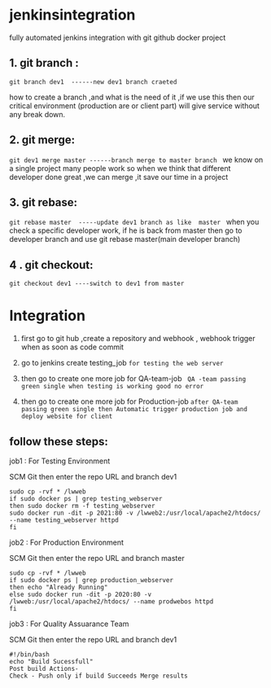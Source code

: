 # jenkinsintegration
fully automated jenkins integration with git github docker  project 

## 1. git branch :
``` git branch dev1  ------new dev1 branch craeted ```

how to create a branch ,and what is the need of it ,if we use    this then our critical environment (production are or client part) will give service without any break down.
## 2. git merge:
```git dev1 merge master ------branch merge to master branch ```
we know on a single project many people work so when we think that different developer done great ,we can merge ,it save our time in a project
## 3. git rebase:
``` git rebase master  -----update dev1 branch as like  master  ```
     when you check a specific developer work, if he is  back from master then go to  developer  branch and use
     git rebase master(main developer branch)
## 4 . git checkout:
``` git checkout dev1 ----switch to dev1 from master ```


# Integration 

 1. first go to git hub ,create a repository and webhook , webhook trigger when as soon as code commit 
 
 2. go to jenkins create testing_job
 ```for testing the web server ```
 
 3. then go to create one more job for QA-team-job
 ``` QA -team passing green single when testing is working good no error```
 
 4. then go to create one more job for Production-job
 ```after QA-team passing green single then Automatic trigger production job and deploy website for client```
  
 ## follow these steps:
job1 : For Testing Environment

SCM Git then enter the repo URL and branch dev1 
```Build Triggers - Poll SCM Build >Execute Shell > 
sudo cp -rvf * /lwweb 
if sudo docker ps | grep testing_webserver
then sudo docker rm -f testing_webserver
sudo docker run -dit -p 2021:80 -v /lwweb2:/usr/local/apache2/htdocs/ --name testing_webserver httpd
fi
``` 


job2 : For Production Environment

SCM Git then enter the repo URL and branch master 
```Build Triggers - Build after other projects are built > Projects to watch job3 Goto Build >Executive Shell > 
sudo cp -rvf * /lwweb 
if sudo docker ps | grep production_webserver 
then echo "Already Running" 
else sudo docker run -dit -p 2020:80 -v /lwweb:/usr/local/apache2/htdocs/ --name prodwebos httpd 
fi
``` 

job3 : For Quality Assuarance Team

SCM Git then enter the repo URL and branch dev1
```Additional Behaviours> Merge before build > Name of repository: origin Branch to merge to: master Merge Strategy: default Fast-forward mode: --ff Build Triggers - Trigger builds remotely (e.g., from scripts) Build >Execute Shell > 
#!/bin/bash 
echo "Build Sucessfull"
Post build Actions-
Check - Push only if build Succeeds Merge results
```
